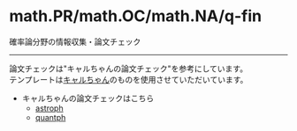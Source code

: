 # math.PR/math.OC/math.NA/q-fin
確率論分野の情報収集・論文チェック

---

論文チェックは"キャルちゃんの論文チェック"を参考にしています。<br>
テンプレートは[キャルちゃん](https://github.com/github-nakasho)のものを使用させていただいています。
- キャルちゃんの論文チェックはこちら
  - [astroph](https://github.com/github-nakasho/astroph)
  - [quantph](https://github.com/github-nakasho/quantph)
